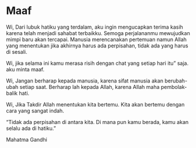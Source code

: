 # Maaf 
Wi, Dari lubuk hatiku yang terdalam, aku ingin mengucapkan terima kasih karena telah menjadi sahabat terbaikku. Semoga perjalananmu mewujudkan mimpi baru akan tercapai. Manusia merencanakan pertemuan namun Allah yang menentukan jika akhirnya harus ada perpisahan, tidak ada yang harus di sesali. 

Wi, jika selama ini kamu merasa risih dengan chat yang setiap hari itu” saja. aku minta maaf.

Wi, Jangan berharap kepada manusia, karena sifat manusia akan berubah-ubah setiap saat. Berharap lah kepada Allah, karena Allah maha pembolak-balik hati.

Wi, Jika Takdir Allah menentukan kita bertemu. Kita akan bertemu dengan cara yang sangat indah. 


“Tidak ada perpisahan di antara kita. Di mana pun kamu berada, 
kamu akan selalu ada di hatiku.” 

Mahatma Gandhi














